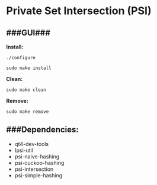 # Private Set Intersection (PSI)
###GUI###
---
__Install:__
```
./configure
```
```
sudo make install
```
__Clean:__ 
```
sudo make clean
```

__Remove:__ 
```
sudo make remove
```


###Dependencies:
---
* qt4-dev-tools
* lpsi-util
* psi-naive-hashing
* psi-cuckoo-hashing
* psi-intersection
* psi-simple-hashing
